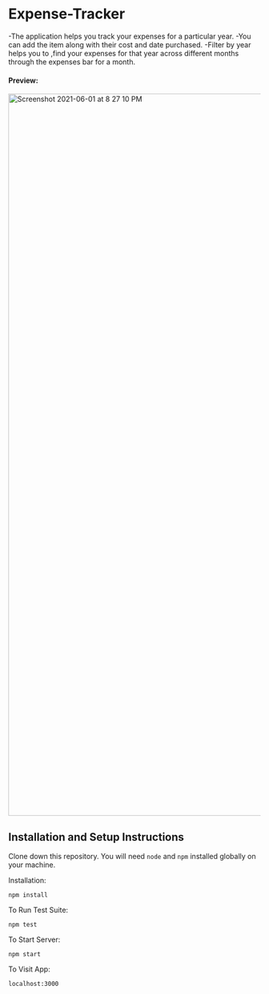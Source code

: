 # Expense-Tracker

-The application helps you track your expenses for a particular year. 
-You can add the item along with their cost and date purchased.
-Filter by year helps you to ,find your expenses for that year across different months through the expenses bar for a month.


#### Preview:   

<img width="1439" alt="Screenshot 2021-06-01 at 8 27 10 PM" src="https://user-images.githubusercontent.com/63841527/120346205-c9f77000-c318-11eb-8912-ea935f9205c1.png">



## Installation and Setup Instructions


Clone down this repository. You will need `node` and `npm` installed globally on your machine.  

Installation:

`npm install`  

To Run Test Suite:  

`npm test`  

To Start Server:

`npm start`  

To Visit App:

`localhost:3000`  
